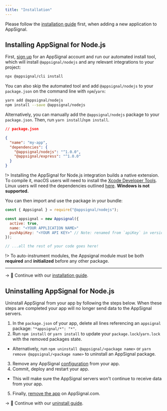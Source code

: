 ```yaml
---
title: "Installation"
---
```


Please follow the [installation guide](/guides/new-application.html) first, when adding a new application to AppSignal.

## Installing AppSignal for Node.js

First, [sign up](https://appsignal.com/users/sign_up) for an AppSignal account and run our automated install tool, which will install `@appsignal/nodejs` and any relevant integrations to your project:

```bash
npx @appsignal/cli install
```

You can also skip the automated tool and add `@appsignal/nodejs` to your `package.json` on the command line with `npm`/`yarn`:

```bash
yarn add @appsignal/nodejs
npm install --save @appsignal/nodejs
```

Alternatively, you can manually add the `@appsignal/nodejs` package to your `package.json`. Then, run `yarn install`/`npm install`.

```json
// package.json

{
  "name": "my-app",
  "dependencies": {
    "@appsignal/nodejs": "^1.0.0",
    "@appsignal/express": "^1.0.0"
  }
}
```

!> Installing the AppSignal for Node.js integration builds a native extension. To compile it, macOS users will need to install the [Xcode Developer Tools](https://osxdaily.com/2014/02/12/install-command-line-tools-mac-os-x/). Linux users will need the dependencies outlined [here](https://github.com/nodejs/node-gyp#installation). **Windows is not supported.**

You can then import and use the package in your bundle:

```js
const { Appsignal } = require("@appsignal/nodejs");

const appsignal = new Appsignal({
  active: true,
  name: "<YOUR APPLICATION NAME>"
  pushApiKey: "<YOUR API KEY>" // Note: renamed from `apiKey` in version 2.2.5
});

// ...all the rest of your code goes here!
```

!> To auto-instrument modules, the Appsignal module must be both **required** and **initialized** before any other package.

---

-> 📖 Continue with our [installation guide](/guides/new-application.html).

## Uninstalling AppSignal for Node.js

Uninstall AppSignal from your app by following the steps below. When these steps are completed your app will no longer send data to the AppSignal servers.

1. In the `package.json` of your app, delete all lines referencing an `appsignal` package: `"*appsignal/*": "*"`.
2. Run `npm install` or `yarn install` to update your `package.lock`/`yarn.lock` with the removed packages state.
  - Alternatively, run `npm uninstall @appsignal/<package name>` or `yarn remove @appsignal/<package name>` to uninstall an AppSignal package.
3. Remove any AppSignal [configuration](/nodejs/configuration/) from your app.
4. Commit, deploy and restart your app.
  - This will make sure the AppSignal servers won't continue to receive data from your app.
5. Finally, [remove the app](/guides/application/deleting-applications.html) on AppSignal.com.

-> 📖 Continue with our [uninstall guide](/guides/application/deleting-applications.html).

